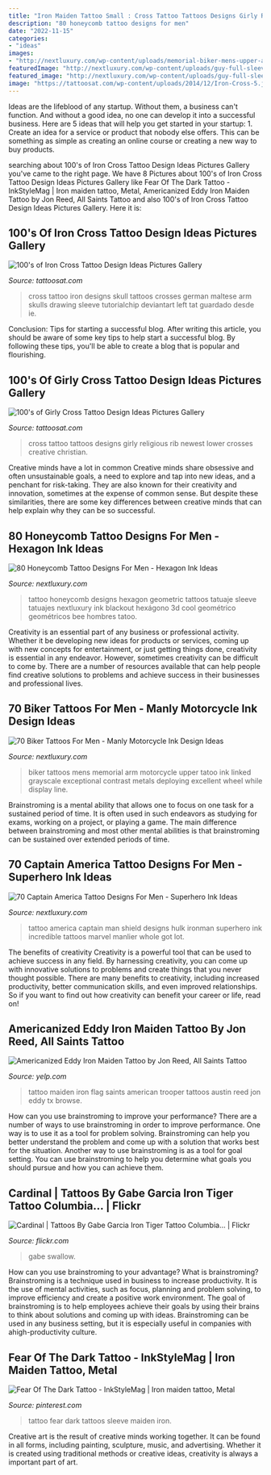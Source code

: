 ```yaml
---
title: "Iron Maiden Tattoo Small : Cross Tattoo Tattoos Designs Girly Religious Rib Newest Lower Crosses Creative Christian"
description: "80 honeycomb tattoo designs for men"
date: "2022-11-15"
categories:
- "ideas"
images:
- "http://nextluxury.com/wp-content/uploads/memorial-biker-mens-upper-arm-tatoo-ideas.jpg"
featuredImage: "http://nextluxury.com/wp-content/uploads/guy-full-sleeves-dark-black-honeycomb-and-mehendi-design-tatoo.jpg"
featured_image: "http://nextluxury.com/wp-content/uploads/guy-full-sleeves-dark-black-honeycomb-and-mehendi-design-tatoo.jpg"
image: "https://tattoosat.com/wp-content/uploads/2014/12/Iron-Cross-5.jpg"
---
```



Ideas are the lifeblood of any startup. Without them, a business can't function. And without a good idea, no one can develop it into a successful business. Here are 5 ideas that will help you get started in your startup: 1. Create an idea for a service or product that nobody else offers. This can be something as simple as creating an online course or creating a new way to buy products. 
	

		
searching about 100&#039;s of Iron Cross Tattoo Design Ideas Pictures Gallery you've came to the right page. We have 8 Pictures about 100&#039;s of Iron Cross Tattoo Design Ideas Pictures Gallery like Fear Of The Dark Tattoo - InkStyleMag | Iron maiden tattoo, Metal, Americanized Eddy Iron Maiden Tattoo by Jon Reed, All Saints Tattoo and also 100&#039;s of Iron Cross Tattoo Design Ideas Pictures Gallery. Here it is:
		
    
## 100&#039;s Of Iron Cross Tattoo Design Ideas Pictures Gallery

<img loading=lazy src="https://tattoosat.com/wp-content/uploads/2014/12/Iron-Cross-5.jpg" onerror="this.onerror=null;this.src='https://tse3.mm.bing.net/th?id=OIP.eK0p8aId4OUj1NtT9iuBEgHaFX&amp;pid=15.1';" alt="100&#039;s of Iron Cross Tattoo Design Ideas Pictures Gallery">

_Source: tattoosat.com_

>cross tattoo iron designs skull tattoos crosses german maltese arm skulls drawing sleeve tutorialchip deviantart left tat guardado desde ie. 

	

Conclusion: Tips for starting a successful blog.
After writing this article, you should be aware of some key tips to help start a successful blog. By following these tips, you'll be able to create a blog that is popular and flourishing.

    
## 100&#039;s Of Girly Cross Tattoo Design Ideas Pictures Gallery

<img loading=lazy src="https://tattoosat.com/wp-content/uploads/2014/12/Girly-Cross-8.jpg" onerror="this.onerror=null;this.src='https://tse1.mm.bing.net/th?id=OIP.i8AY4hqbmbX63Hp8Xy13kwHaJ3&amp;pid=15.1';" alt="100&#039;s of Girly Cross Tattoo Design Ideas Pictures Gallery">

_Source: tattoosat.com_

>cross tattoo tattoos designs girly religious rib newest lower crosses creative christian. 

	

Creative minds have a lot in common
Creative minds share obsessive and often unsustainable goals, a need to explore and tap into new ideas, and a penchant for risk-taking. They are also known for their creativity and innovation, sometimes at the expense of common sense. But despite these similarities, there are some key differences between creative minds that can help explain why they can be so successful.

    
## 80 Honeycomb Tattoo Designs For Men - Hexagon Ink Ideas

<img loading=lazy src="http://nextluxury.com/wp-content/uploads/guy-full-sleeves-dark-black-honeycomb-and-mehendi-design-tatoo.jpg" onerror="this.onerror=null;this.src='https://tse1.mm.bing.net/th?id=OIP.V_nS7Vd1t8ZdNsHhnntkKAHaIs&amp;pid=15.1';" alt="80 Honeycomb Tattoo Designs For Men - Hexagon Ink Ideas">

_Source: nextluxury.com_

>tattoo honeycomb designs hexagon geometric tattoos tatuaje sleeve tatuajes nextluxury ink blackout hexágono 3d cool geométrico geométricos bee hombres tatoo. 

	

Creativity is an essential part of any business or professional activity. Whether it be developing new ideas for products or services, coming up with new concepts for entertainment, or just getting things done, creativity is essential in any endeavor. However, sometimes creativity can be difficult to come by. There are a number of resources available that can help people find creative solutions to problems and achieve success in their businesses and professional lives.

    
## 70 Biker Tattoos For Men - Manly Motorcycle Ink Design Ideas

<img loading=lazy src="http://nextluxury.com/wp-content/uploads/memorial-biker-mens-upper-arm-tatoo-ideas.jpg" onerror="this.onerror=null;this.src='https://tse1.mm.bing.net/th?id=OIP.jQK4TJ0f2TmpOMZkBj1jMgHaHa&amp;pid=15.1';" alt="70 Biker Tattoos For Men - Manly Motorcycle Ink Design Ideas">

_Source: nextluxury.com_

>biker tattoos mens memorial arm motorcycle upper tatoo ink linked grayscale exceptional contrast metals deploying excellent wheel while display line. 

	

Brainstroming is a mental ability that allows one to focus on one task for a sustained period of time. It is often used in such endeavors as studying for exams, working on a project, or playing a game. The main difference between brainstroming and most other mental abilities is that brainstroming can be sustained over extended periods of time.

    
## 70 Captain America Tattoo Designs For Men - Superhero Ink Ideas

<img loading=lazy src="http://nextluxury.com/wp-content/uploads/captain-america-shield-tattoo-on-man-with-ironman-and-incredible-hulk-design.jpg" onerror="this.onerror=null;this.src='https://tse3.mm.bing.net/th?id=OIP._pFoTISVFAAO8ZymCNq9PAHaHa&amp;pid=15.1';" alt="70 Captain America Tattoo Designs For Men - Superhero Ink Ideas">

_Source: nextluxury.com_

>tattoo america captain man shield designs hulk ironman superhero ink incredible tattoos marvel manlier whole got lot. 

	

The benefits of creativity
Creativity is a powerful tool that can be used to achieve success in any field. By harnessing creativity, you can come up with innovative solutions to problems and create things that you never thought possible. There are many benefits to creativity, including increased productivity, better communication skills, and even improved relationships. So if you want to find out how creativity can benefit your career or life, read on!

    
## Americanized Eddy Iron Maiden Tattoo By Jon Reed, All Saints Tattoo

<img loading=lazy src="https://s3-media1.fl.yelpcdn.com/bphoto/qEpTNSTxNXwG7JNyqrtWqg/o.jpg" onerror="this.onerror=null;this.src='https://tse3.mm.bing.net/th?id=OIP.ZQjwonI7K-_b7z6iZFBXAAHaJ3&amp;pid=15.1';" alt="Americanized Eddy Iron Maiden Tattoo by Jon Reed, All Saints Tattoo">

_Source: yelp.com_

>tattoo maiden iron flag saints american trooper tattoos austin reed jon eddy tx browse. 

	

How can you use brainstroming to improve your performance?
There are a number of ways to use brainstroming in order to improve performance. One way is to use it as a tool for problem solving. Brainstroming can help you better understand the problem and come up with a solution that works best for the situation. Another way to use brainstroming is as a tool for goal setting. You can use brainstroming to help you determine what goals you should pursue and how you can achieve them.

    
## Cardinal | Tattoos By Gabe Garcia Iron Tiger Tattoo Columbia… | Flickr

<img loading=lazy src="https://c1.staticflickr.com/9/8287/7636097216_faf9253bcc_b.jpg" onerror="this.onerror=null;this.src='https://tse1.mm.bing.net/th?id=OIP.4OWgmx3UdJI04hj1XCB4EgHaJ4&amp;pid=15.1';" alt="Cardinal | Tattoos By Gabe Garcia Iron Tiger Tattoo Columbia… | Flickr">

_Source: flickr.com_

>gabe swallow. 

	

How can you use brainstroming to your advantage?
What is brainstroming? Brainstroming is a technique used in business to increase productivity. It is the use of mental activities, such as focus, planning and problem solving, to improve efficiency and create a positive work environment. The goal of brainstroming is to help employees achieve their goals by using their brains to think about solutions and coming up with ideas. Brainstroming can be used in any business setting, but it is especially useful in companies with ahigh-productivity culture.

    
## Fear Of The Dark Tattoo - InkStyleMag | Iron Maiden Tattoo, Metal

<img loading=lazy src="https://i.pinimg.com/originals/65/10/e2/6510e25909465516c33611872eed8ba6.jpg" onerror="this.onerror=null;this.src='https://tse2.mm.bing.net/th?id=OIP.eZfInMAUJfUOrjjLHrISCAHaLg&amp;pid=15.1';" alt="Fear Of The Dark Tattoo - InkStyleMag | Iron maiden tattoo, Metal">

_Source: pinterest.com_

>tattoo fear dark tattoos sleeve maiden iron. 

	

Creative art is the result of creative minds working together. It can be found in all forms, including painting, sculpture, music, and advertising. Whether it is created using traditional methods or creative ideas, creativity is always a important part of art.

